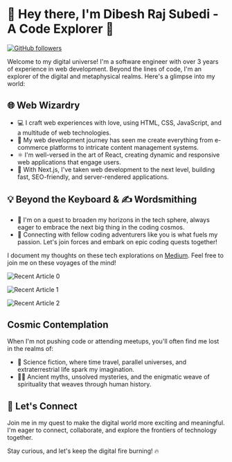 # 👋 Hey there, I'm Dibesh Raj Subedi - A Code Explorer 🚀

[![GitHub followers](https://img.shields.io/github/followers/itsubedibesh?label=Follow&style=social)](https://github.com/itsubedibesh)

Welcome to my digital universe! I'm a software engineer with over 3 years of experience in web development. Beyond the lines of code, I'm an explorer of the digital and metaphysical realms. Here's a glimpse into my world:

## 🌐 Web Wizardry

-   💻 I craft web experiences with love, using HTML, CSS, JavaScript, and a multitude of web technologies.
-   🌟 My web development journey has seen me create everything from e-commerce platforms to intricate content management systems.
-   ⚛️ I'm well-versed in the art of React, creating dynamic and responsive web applications that engage users.
-   🚀 With Next.js, I've taken web development to the next level, building fast, SEO-friendly, and server-rendered applications.

## 💡 Beyond the Keyboard & ✍️ Wordsmithing

-   🚀 I'm on a quest to broaden my horizons in the tech sphere, always eager to embrace the next big thing in the coding cosmos.
-   👥 Connecting with fellow coding adventurers like you is what fuels my passion. Let's join forces and embark on epic coding quests together!

I document my thoughts on these tech explorations on [Medium](https://medium.com/@itsubedibesh). Feel free to join me on these voyages of the mind!

![[Recent Article 0](https://github-readme-medium-recent-article.vercel.app/medium/@itsubedibesh/0)](https://github-readme-medium-recent-article.vercel.app/medium/@itsubedibesh/0)

![[Recent Article 1](https://github-readme-medium-recent-article.vercel.app/medium/@itsubedibesh/1)](https://github-readme-medium-recent-article.vercel.app/medium/@itsubedibesh/1)

![[Recent Article 2](https://github-readme-medium-recent-article.vercel.app/medium/@itsubedibesh/2)](https://github-readme-medium-recent-article.vercel.app/medium/@itsubedibesh/2)

## Cosmic Contemplation

When I'm not pushing code or attending meetups, you'll often find me lost in the realms of:

-   🌌 Science fiction, where time travel, parallel universes, and extraterrestrial life spark my imagination.
-   🧙‍♂️ Ancient myths, unsolved mysteries, and the enigmatic weave of spirituality that weaves through human history.

## 🌟 Let's Connect

Join me in my quest to make the digital world more exciting and meaningful. I'm eager to connect, collaborate, and explore the frontiers of technology together.

Stay curious, and let's keep the digital fire burning! 🔥
